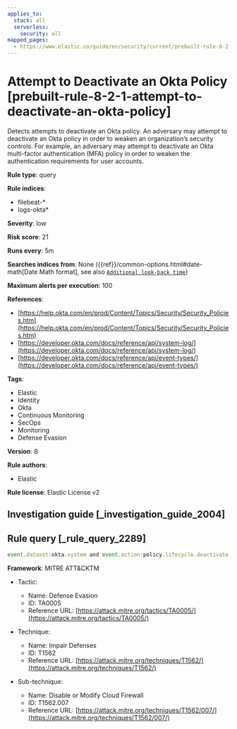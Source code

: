 ```yaml
---
applies_to:
  stack: all
  serverless:
    security: all
mapped_pages:
  - https://www.elastic.co/guide/en/security/current/prebuilt-rule-8-2-1-attempt-to-deactivate-an-okta-policy.html
---
```


# Attempt to Deactivate an Okta Policy [prebuilt-rule-8-2-1-attempt-to-deactivate-an-okta-policy]

Detects attempts to deactivate an Okta policy. An adversary may attempt to deactivate an Okta policy in order to weaken an organization’s security controls. For example, an adversary may attempt to deactivate an Okta multi-factor authentication (MFA) policy in order to weaken the authentication requirements for user accounts.

**Rule type**: query

**Rule indices**:

* filebeat-*
* logs-okta*

**Severity**: low

**Risk score**: 21

**Runs every**: 5m

**Searches indices from**: None ({{ref}}/common-options.html#date-math[Date Math format], see also [`Additional look-back time`](docs-content://solutions/security/detect-and-alert/create-detection-rule.md#rule-schedule))

**Maximum alerts per execution**: 100

**References**:

* [https://help.okta.com/en/prod/Content/Topics/Security/Security_Policies.htm](https://help.okta.com/en/prod/Content/Topics/Security/Security_Policies.htm)
* [https://developer.okta.com/docs/reference/api/system-log/](https://developer.okta.com/docs/reference/api/system-log/)
* [https://developer.okta.com/docs/reference/api/event-types/](https://developer.okta.com/docs/reference/api/event-types/)

**Tags**:

* Elastic
* Identity
* Okta
* Continuous Monitoring
* SecOps
* Monitoring
* Defense Evasion

**Version**: 8

**Rule authors**:

* Elastic

**Rule license**: Elastic License v2

## Investigation guide [_investigation_guide_2004]



## Rule query [_rule_query_2289]

```js
event.dataset:okta.system and event.action:policy.lifecycle.deactivate
```

**Framework**: MITRE ATT&CKTM

* Tactic:

    * Name: Defense Evasion
    * ID: TA0005
    * Reference URL: [https://attack.mitre.org/tactics/TA0005/](https://attack.mitre.org/tactics/TA0005/)

* Technique:

    * Name: Impair Defenses
    * ID: T1562
    * Reference URL: [https://attack.mitre.org/techniques/T1562/](https://attack.mitre.org/techniques/T1562/)

* Sub-technique:

    * Name: Disable or Modify Cloud Firewall
    * ID: T1562.007
    * Reference URL: [https://attack.mitre.org/techniques/T1562/007/](https://attack.mitre.org/techniques/T1562/007/)



